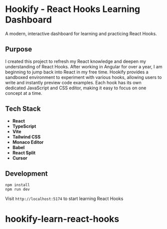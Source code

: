 # Hookify - React Hooks Learning Dashboard

A modern, interactive dashboard for learning and practicing React Hooks.

## Purpose

I created this project to refresh my React knowledge and deepen my understanding of React Hooks. After working in Angular for over a year, I am beginning to jump back into React in my free time. Hookify provides a sandboxed environment to experiment with various hooks, allowing users to write and instantly preview code examples. Each hook has its own dedicated JavaScript and CSS editor, making it easy to focus on one concept at a time.

## Tech Stack

- **React** 
- **TypeScript**
- **Vite**
- **Tailwind CSS**
- **Monaco Editor**
- **Babel**
- **React Split**
- **Cursor**

## Development
```
npm install
npm run dev
```

Visit `http://localhost:5174` to start learning React Hooks
# hookify-learn-react-hooks
